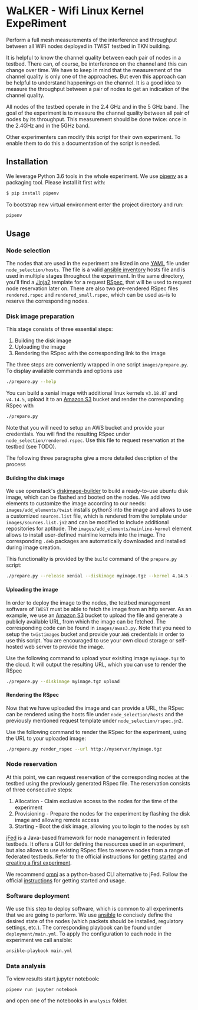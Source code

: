 # WaLKER - Wifi Linux Kernel ExpeRiment

Perform a full mesh measurements of the interference and throughput between all WiFi nodes deployed in TWIST testbed in TKN building.

It is helpful to know the channel quality between each pair of nodes in a testbed.
There can, of course, be interference on the channel and this can change over time.
We have to keep in mind that the measurement of the channel quality is only one of the approaches.
But even this approach can be helpful to understand happenings on the channel.
It is a good idea to measure the throughput between a pair of nodes to get an indication of the channel quality.

All nodes of the testbed operate in the 2.4 GHz and in the 5 GHz band.
The goal of the experiment is to measure the channel quality between all pair of nodes by its throughput.
This measurement should be done twice: once in the 2.4GHz and in the 5GHz band.

Other experimenters can modify this script for their own experiment.
To enable them to do this a documentation of the script is needed.

## Installation

We leverage Python 3.6 tools in the whole experiment.
We use [pipenv](https://docs.pipenv.org/index.html) as a packaging tool.
Please install it first with:

```bash
$ pip install pipenv
```

To bootstrap new virtual environment enter the project directory and run:

```bash
pipenv
```

## Usage
### Node selection

The nodes that are used in the experiment are listed in one [YAML](https://www.yaml.org) file under `node_selection/hosts`. The file is a valid [ansible inventory](http://docs.ansible.com/ansible/latest/intro_inventory.html) hosts file and is used in multiple stages throughout the experiment.
In the same directory, you'll find a [Jinja2](http://jinja.pocoo.org/docs/2.10/) template for a request [RSpec](http://groups.geni.net/geni/wiki/GENIExperimenter/RSpecs), that will be used to request node reservation later on. There are also two pre-rendered RSpec files `rendered.rspec` and `rendered_small.rspec`, which can be used as-is to reserve the corresponding nodes.

### Disk image preparation

This stage consists of three essential steps:

1. Building the disk image
2. Uploading the image
3. Rendering the RSpec with the corresponding link to the image

The three steps are conveniently wrapped in one script `images/prepare.py`. To display available commands and options use
```bash
./prepare.py --help
```
You can build a xenial image with additional linux kernels `v3.18.87` and `v4.14.5`, upload it to an [Amazon S3](https://aws.amazon.com/s3/?nc1=h_ls) bucket and render the corresponding RSpec with

```bash
./prepare.py
```

Note that you will need to setup an AWS bucket and provide your credentials. You will find the resulting RSpec under `node_selection/rendered.rspec`. Use this file to request reservation at the testbed (see TODO).

The following three paragraphs give a more detailed description of the process

#### Building the disk image

We use openstack's [diskimage-builder](https://docs.openstack.org/diskimage-builder/latest/) to build a ready-to-use ubuntu disk image, which can be flashed and booted on the nodes. We add two elements to customize the image according to our needs: `images/add_elements/twist` installs python3 into the image and allows to use a customized `sources.list` file, which is rendered from the template under `images/sources.list.jn2` and can be modified to include additional repositories for aptitude. The `images/add_elements/mainline-kernel` element allows to install user-defined mainline kernels into the image. The corresponding `.deb` packages are automatically downloaded and installed during image creation.

This functionality is provided by the `build` command of the `prepare.py` script:

```bash
./prepare.py --release xenial --diskimage myimage.tgz --kernel 4.14.5 --kernel 3.18.87 build
```

#### Uploading the image

In order to deploy the image to the nodes, the testbed management software of `TWIST` must be able to fetch the image from an http server. As an example, we use an [Amazon S3](https://aws.amazon.com/s3/?nc1=h_ls) bucket to upload the file and generate a publicly available URL, from which the image can be fetched. The corresponding code can be found in `images/awss3.py`. Note that you need to setup the `twistimages` bucket and provide your `AWS` credentials in order to use this script. You are encouraged to use your own cloud storage or self-hosted web server to provide the image.

Use the following command to upload your exisiting image `myimage.tgz` to the cloud. It will output the resulting URL, which you can use to render the RSpec

```bash
./prepare.py --diskimage myimage.tgz upload
```

#### Rendering the RSpec

Now that we have uploaded the image and can provide a URL, the RSpec can be rendered using the hosts file under `node_selection/hosts` and the previously mentioned request template under `node_selection/rspec.jn2`.

Use the following command to render the RSpec for the experiment, using the URL to your uploaded image:

```bash
./prepare.py render_rspec --url http://myserver/myimage.tgz
```

### Node reservation

At this point, we can request reservation of the corresponding nodes at the testbed using the previously generated RSpec file. The reservation consists of three consecutive steps:

1. Allocation - Claim exclusive access to the nodes for the time of the experiment
2. Provisioning - Prepare the nodes for the experiment by flashing the disk image and allowing remote access
3. Starting - Boot the disk image, allowing you to login to the nodes by ssh

[jFed](http://jfed.iminds.be/) is a Java-based framework for node management in federated testbeds. It offers a GUI for defining the resources used in an experiment, but also allows to use existing RSpec files to reserve nodes from a range of federated testbeds. Refer to the official instructions for [getting started](http://jfed.iminds.be/get_started/) and [creating a first experiment](http://doc.ilabt.iminds.be/jfed-documentation-5.7/firstexperiment.html).

We recommend [omni](https://github.com/GENI-NSF/geni-tools/wiki/Omni) as a python-based CLI alternative to jFed. Follow the official [instructions](https://github.com/GENI-NSF/geni-tools/wiki/Omni) for getting started and usage.

### Software deployment

We use this step to deploy software, which is common to all experiments that we are going to perform. We use [ansible](https://www.ansible.com/) to concisely define the desired state of the nodes (which packets should be installed, regulatory settings, etc.). The corresponding playbook can be found under `deployment/main.yml`. To apply the configuration to each node in the experiment we call ansible:

```bash
ansible-playbook main.yml
```

### Data analysis

To view results start jupyter notebook:

```
pipenv run jupyter notebook
```

and open one of the notebooks in `analysis` folder.
